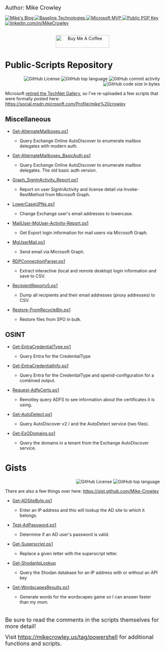 <span style="font-size:large;">Author: Mike Crowley</span>

<p align="left">
    <a href="https://mikecrowley.us">
        <img alt="Mike's Blog"
            src="https://img.shields.io/badge/Mike's-Blog-darkgreen?link=https%3A%2F%2Fmikecrowley.us">
    </a>
    <a href="https://www.baselinetechnologies.com">
        <img alt="Baseline Technologies"
            src="https://img.shields.io/badge/Baseline-Technologies-darkorange?link=https%3A%2F%2Fwww.baselinetechnologies.com">
    </a>
    <a href="https://github.com/Mike-Crowley/Public-Scripts">
        <img alt="Microsoft MVP"
            src="https://img.shields.io/badge/Microsoft_MVP-2010--2018-blue">
    </a>
    <a href="https://mikecrowley.files.wordpress.com/2020/06/8f158f9484a5cee37192077e0979564af679d0bb.asc">
        <img alt="Public PGP Key"
            src="https://img.shields.io/badge/PGP%2FGPG-Key-darkred?link=https%3A%2F%2Fmikecrowley.files.wordpress.com%2F2020%2F06%2F8f158f9484a5cee37192077e0979564af679d0bb.asc">
    </a>
    <a href="http://www.linkedin.com/in/mikecrowley">
        <img alt="linkedin.com/in/MikeCrowley"
            src="https://img.shields.io/badge/LinkedIn-mikecrowley-0077B5.svg?logo=LinkedIn">
    </a>
</p>

<p align="center">
    <br>
    <a href="https://www.buymeacoffee.com/mikecrowley" target="_blank">
        <img alt="Buy Me A Coffee" src="https://cdn.buymeacoffee.com/buttons/default-orange.png" height="41"
            width="174">
    </a>
</p>

# Public-Scripts Repository

<p align="right">  
<img alt="GitHub License" src="https://img.shields.io/github/license/Mike-Crowley/Public-Scripts">
<img alt="GitHub top language" src="https://img.shields.io/github/languages/top/Mike-Crowley/Public-Scripts">
<img alt="GitHub commit activity" src="https://img.shields.io/github/commit-activity/t/Mike-Crowley/Public-Scripts">
<img alt="GitHub code size in bytes" src="https://img.shields.io/github/languages/code-size/Mike-Crowley/Public-Scripts">
</p>

Microsoft [retired the TechNet Gallery](https://learn.microsoft.com/en-us/teamblog/technet-gallery-retirement), so I've re-uploaded a few scripts that were formally posted here: https://social.msdn.microsoft.com/Profile/mike%20crowley

## Miscellaneous

+ [Get-AlternateMailboxes.ps1](./Get-AlternateMailboxes.ps1)

  + Query Exchange Online AutoDiscover to enumerate mailbox delegates with modern auth.

+ [Get-AlternateMailboxes_BasicAuth.ps1](./Get-AlternateMailboxes_BasicAuth.ps1)

  + Query Exchange Online AutoDiscover to enumerate mailbox delegates. The old basic auth version.

+ [Graph_SignInActivity_Report.ps1](./Graph_SignInActivity_Report.ps1)

  + Report on user SignInActivity and license detail via Invoke-RestMethod from Microsoft Graph.

+ [LowerCaseUPNs.ps1](./LowerCaseUPNs.ps1)

  + Change Exchange user's email addresses to lowercase.

+ [MailUser-MgUser-Activity-Report.ps1](./MailUser-MgUser-Activity-Report.ps1)

  + Get Export login information for mail users via Microsoft Graph.

+ [MgUserMail.ps1](./MgUserMail.ps1)

  + Send email via Microsoft Graph.

+ [RDPConnectionParser.ps1](./RDPConnectionParser.ps1)

  + Extract interactive (local and remote desktop) login information and save to CSV.

+ [RecipientReportv5.ps1](./RecipientReportv5.ps1)

  + Dump all recipients and their email addresses (proxy addresses) to CSV.

+ [Restore-FromRecycleBin.ps1](./Restore-FromRecycleBin.ps1)

  + Restore files from SPO in bulk.

## OSINT

+ [Get-EntraCredentialType.ps1](./OSINT/Get-EntraCredentialType.ps1)

  + Query Entra for the CredentialType

+ [Get-EntraCredentialInfo.ps1](./OSINT/Get-EntraCredentialInfo.ps1)

  + Query Entra for the CredentialType and openid-configuration for a combined output.

+ [Request-AdfsCerts.ps1](./OSINT/Request-AdfsCerts.ps1)

  + Remotley query ADFS to see information about the certificates it is using.

+ [Get-AutoDetect.ps1](./OSINT/AutoDetect-AutoDiscover-v2)

  + Query AutoDiscover v2 / and the AutoDetect service (two files).

+ [Get-ExODomains.ps1](./OSINT/Get-ExODomains.ps1)

  + Query the domains in a tenant from the Exchange AutoDiscover service.

# Gists

<p align="right">  
<img alt="GitHub License" src="https://img.shields.io/github/license/Mike-Crowley/Public-Scripts">
<img alt="GitHub top language" src="https://img.shields.io/github/languages/top/Mike-Crowley/Public-Scripts">
</p>

There are also a few things over here: https://gist.github.com/Mike-Crowley

+ [Get-ADSiteByIp.ps1](https://gist.github.com/Mike-Crowley/3ad9472a2ab365c723f2272da197eabf)

  + Enter an IP address and this will lookup the AD site to which it belongs.

+ [Test-AdPassword.ps1](https://gist.github.com/Mike-Crowley/0cfaf1a8733b530e8f00acb59dec771f)

  + Determine if an AD user's password is valid.

+ [Get-Superscript.ps1](https://gist.github.com/Mike-Crowley/b2a63bfe6bd533452bca3125037594a1)

  + Replace a given letter with the superscript letter.

+ [Get-ShodanIpLookup](https://gist.github.com/Mike-Crowley/ff3c432ad921799b736b45dff828acca)

  + Query the Shodan database for an IP address with or without an API key

+ [Get-WordscapesResults.ps1](https://gist.github.com/Mike-Crowley/09a03b770ab94af01147d4c7f9a10460)

  + Generate words for the wordscapes game so I can answer faster than my mom.

#

<span style="font-size:large;">Be sure to read the comments in the scripts themselves for more detail!</span>

<span style="font-size:large;">Visit https://mikecrowley.us/tag/powershell for additional functions and scripts.</span>
